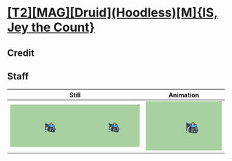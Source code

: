 # [\[T2\]\[MAG\]\[Druid\]\(Hoodless\)\[M\]{IS, Jey the Count}](../)

## Credit


	
## Staff

| Still | Animation |
| :---: | :-------: |
| ![Staff still](./Staff_000.png) | ![Staff animation](./Staff.gif) |
